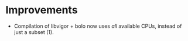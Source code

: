 # Improvements

- Compilation of libvigor + bolo now uses *all* available CPUs, instead of just a subset (1).
